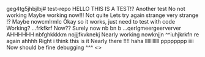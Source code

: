 geg4tg5jhbjlbj# test-repo
HELLO THIS IS A TEST!?
Another test
No not working
Maybe working now!!!
Not quite
Lets try again
strange
very strange
!?
Maybe nowcmlrmlc
Okay so it works, just need to test with code
Working?
...frkfkrf
Now??
Surely now nb bn b
...qerlgmeergeerverver
AHHHHHH nbfghkkkkm
nojjjfkvknekj 
Nearly working nowknjjn
^^iuhjkrkfn re
again
ahhhh
Right i think this is it
Nearly there
!!!!
haha
lllllllllll
pppppppp
iiii
Now should be fine
debugging
^^^
<>
